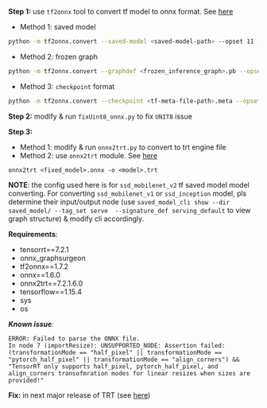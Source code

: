 **Step 1:** use `tf2onnx` tool to convert tf model to onnx format. See [here](https://github.com/onnx/tensorflow-onnx)
* Method 1: saved model
```sh
python -m tf2onnx.convert --saved-model <saved-model-path> --opset 11 --output model.onnx
```
* Method 2: frozen graph

```sh
python -m tf2onnx.convert --graphdef <frozen_inference_graph>.pb --opset 11 --output ssd_mobilenet.onnx --inputs image_tensor:0 --outputs detection_boxes:0,detection_scores:0,num_detections:0,detection_classes:0
```

* Method 3: `checkpoint` format

```sh
python -m tf2onnx.convert --checkpoint <tf-meta-file-path>.meta --opset 11 --output ssd_mobilenet.onnx --inputs image_tensor:0 --outputs detection_boxes:0,detection_scores:0,num_detections:0,detection_classes:0
```

**Step 2:** modify & run `fixUint8_onnx.py` to fix `UNIT8` issue

**Step 3:** 
* Method 1: modify & run `onnx2trt.py` to convert to trt engine file
* Method 2: use `onnx2trt` module. See [here](https://github.com/onnx/onnx-tensorrt)
```
onnx2trt <fixed_model>.onnx -o <model>.trt
```

**NOTE**: the config used here is for `ssd_mobilenet_v2` tf saved model model converting. For converting `ssd_mobilenet_v1` or `ssd_inception` model, pls determine their input/output node (use `saved_model_cli show --dir saved_model/ --tag_set serve  --signature_def serving_default` to view graph structure) & modify cli accordingly.

**Requirements**:
* tensorrt==7.2.1
* onnx_graphsurgeon
* tf2onnx==1.7.2
* onnx==1.6.0
* onnx2trt==7.2.1.6.0
* tensorflow==1.15.4
* sys
* os

***Known issue***:
```
ERROR: Failed to parse the ONNX file.
In node 7 (importResize): UNSUPPORTED_NODE: Assertion failed: (transformationMode == "half_pixel" || transformationMode == "pytorch_half_pixel" || transformationMode == "align_corners") && "TensorRT only supports half_pixel, pytorch_half_pixel, and align_corners transofmration modes for linear resizes when sizes are provided!"
```
**Fix:** in next major release of TRT (see [here](https://github.com/NVIDIA/TensorRT/issues/386#issuecomment-740326000))